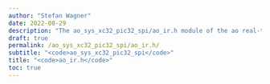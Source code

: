 ```yaml
---
author: "Stefan Wagner"
date: 2022-08-29
description: "The ao_sys_xc32_pic32_spi/ao_ir.h module of the ao real-time operating system."
draft: true
permalink: /ao_sys_xc32_pic32_spi/ao_ir.h/ 
subtitle: "<code>ao_sys_xc32_pic32_spi</code>"
title: "<code>ao_ir.h</code>"
toc: true
---
```


